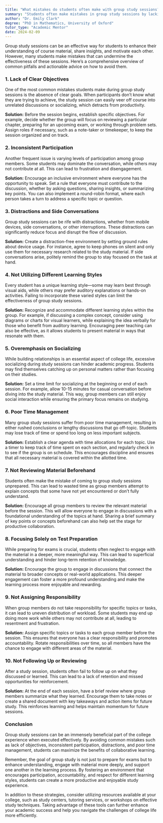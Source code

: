 ```yaml
---
title: "What mistakes do students often make with group study sessions?"
summary: "Students often make mistakes in group study sessions by lacking clear objectives, leading to distractions and ineffective learning. Discover common pitfalls."
author: "Dr. Emily Clark"
degree: "PhD in Mathematics, University of Oxford"
tutor_type: "Academic Mentor"
date: 2024-02-09
---
```


Group study sessions can be an effective way for students to enhance their understanding of course material, share insights, and motivate each other. However, many students make mistakes that can undermine the effectiveness of these sessions. Here’s a comprehensive overview of common pitfalls and actionable advice on how to avoid them.

### 1. Lack of Clear Objectives

One of the most common mistakes students make during group study sessions is the absence of clear goals. When participants don’t know what they are trying to achieve, the study session can easily veer off course into unrelated discussions or socializing, which detracts from productivity.

**Solution:**
Before the session begins, establish specific objectives. For example, decide whether the group will focus on reviewing a particular chapter, preparing for an upcoming exam, or working through problem sets. Assign roles if necessary, such as a note-taker or timekeeper, to keep the session organized and on track.

### 2. Inconsistent Participation

Another frequent issue is varying levels of participation among group members. Some students may dominate the conversation, while others may not contribute at all. This can lead to frustration and disengagement.

**Solution:**
Encourage an inclusive environment where everyone has the opportunity to speak. Set a rule that everyone must contribute to the discussion, whether by asking questions, sharing insights, or summarizing key points. You can also implement a round-robin format, where each person takes a turn to address a specific topic or question.

### 3. Distractions and Side Conversations

Group study sessions can be rife with distractions, whether from mobile devices, side conversations, or other interruptions. These distractions can significantly reduce focus and disrupt the flow of discussion.

**Solution:**
Create a distraction-free environment by setting ground rules about device usage. For instance, agree to keep phones on silent and only use them for necessary research related to the study material. If side conversations arise, politely remind the group to stay focused on the task at hand.

### 4. Not Utilizing Different Learning Styles

Every student has a unique learning style—some may learn best through visual aids, while others may prefer auditory explanations or hands-on activities. Failing to incorporate these varied styles can limit the effectiveness of group study sessions.

**Solution:**
Recognize and accommodate different learning styles within the group. For example, if discussing a complex concept, consider using diagrams or charts for visual learners, while explaining the idea verbally for those who benefit from auditory learning. Encouraging peer teaching can also be effective, as it allows students to present material in ways that resonate with them.

### 5. Overemphasis on Socializing

While building relationships is an essential aspect of college life, excessive socializing during study sessions can hinder academic progress. Students may find themselves catching up on personal matters rather than focusing on their studies.

**Solution:**
Set a time limit for socializing at the beginning or end of each session. For example, allow 10-15 minutes for casual conversation before diving into the study material. This way, group members can still enjoy social interaction while ensuring the primary focus remains on studying.

### 6. Poor Time Management

Many group study sessions suffer from poor time management, resulting in either rushed conclusions or lengthy discussions that go off-topic. Students may lose track of time or spend too long on less important subjects.

**Solution:**
Establish a clear agenda with time allocations for each topic. Use a timer to keep track of time spent on each section, and regularly check in to see if the group is on schedule. This encourages discipline and ensures that all necessary material is covered within the allotted time.

### 7. Not Reviewing Material Beforehand

Students often make the mistake of coming to group study sessions unprepared. This can lead to wasted time as group members attempt to explain concepts that some have not yet encountered or don’t fully understand.

**Solution:**
Encourage all group members to review the relevant material before the session. This will allow everyone to engage in discussions with a foundational understanding of the topics at hand. Sharing a brief summary of key points or concepts beforehand can also help set the stage for productive collaboration.

### 8. Focusing Solely on Test Preparation

While preparing for exams is crucial, students often neglect to engage with the material in a deeper, more meaningful way. This can lead to superficial understanding and hinder long-term retention of knowledge.

**Solution:**
Encourage the group to engage in discussions that connect the material to broader concepts or real-world applications. This deeper engagement can foster a more profound understanding and make the learning process more enjoyable and rewarding.

### 9. Not Assigning Responsibility

When group members do not take responsibility for specific topics or tasks, it can lead to uneven distribution of workload. Some students may end up doing more work while others may not contribute at all, leading to resentment and frustration.

**Solution:**
Assign specific topics or tasks to each group member before the session. This ensures that everyone has a clear responsibility and promotes accountability. Rotate responsibilities over time, so all members have the chance to engage with different areas of the material.

### 10. Not Following Up or Reviewing

After a study session, students often fail to follow up on what they discussed or learned. This can lead to a lack of retention and missed opportunities for reinforcement.

**Solution:**
At the end of each session, have a brief review where group members summarize what they learned. Encourage them to take notes or create a shared document with key takeaways and action items for future study. This reinforces learning and helps maintain momentum for future sessions.

### Conclusion

Group study sessions can be an immensely beneficial part of the college experience when executed effectively. By avoiding common mistakes such as lack of objectives, inconsistent participation, distractions, and poor time management, students can maximize the benefits of collaborative learning. 

Remember, the goal of group study is not just to prepare for exams but to enhance understanding, engage with material more deeply, and support one another in the learning process. By fostering an environment that encourages participation, accountability, and respect for different learning styles, students can create a more productive and enjoyable study experience.

In addition to these strategies, consider utilizing resources available at your college, such as study centers, tutoring services, or workshops on effective study techniques. Taking advantage of these tools can further enhance your academic success and help you navigate the challenges of college life more efficiently.
    